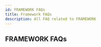 ```yaml
---
id: FRAMEWORK FAQs
title: Framework FAQs
description: All FAQ related to FRAMEWORK
---
```


## FRAMEWORK FAQs
